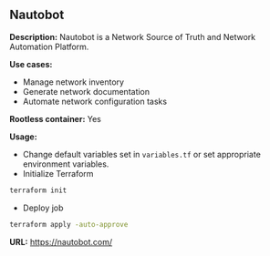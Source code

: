 ## Nautobot

**Description:** Nautobot is a Network Source of Truth and Network Automation Platform.

**Use cases:**
- Manage network inventory
- Generate network documentation
- Automate network configuration tasks

**Rootless container:** Yes

**Usage:**
- Change default variables set in `variables.tf` or set appropriate environment variables.
- Initialize Terraform
```sh
terraform init
```

- Deploy job
```sh
terraform apply -auto-approve
```

**URL:** https://nautobot.com/
